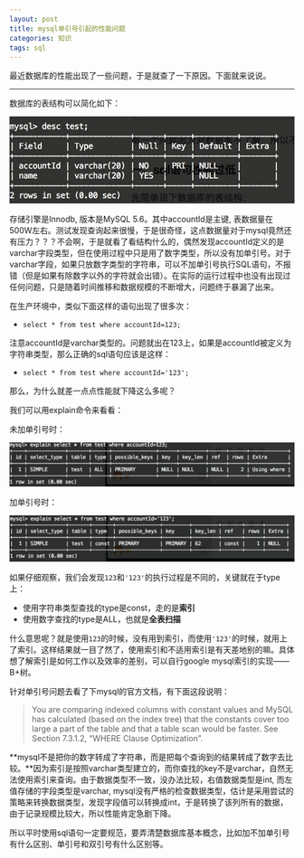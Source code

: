 ```yaml
---
layout: post
title: mysql单引号引起的性能问题
categories: 知识
tags: sql
---
```


最近数据库的性能出现了一些问题，于是就查了一下原因。下面就来说说。

---

数据库的表结构可以简化如下：

![img](../image/sql_struct.png)

存储引擎是Innodb, 版本是MySQL 5.6。其中accountId是主键, 表数据量在500W左右。测试发现查询起来很慢，于是很奇怪，这点数据量对于mysql竟然还有压力？？？不会啊，于是就看了看结构什么的，偶然发现accountId定义的是varchar字段类型，但在使用过程中只是用了数字类型，所以没有加单引号。对于varchar字段，如果只放数字类型的字符串，可以不加单引号执行SQL语句，不报错（但是如果有除数字以外的字符就会出错）。在实际的运行过程中也没有出现过任何问题，只是随着时间推移和数据规模的不断增大，问题终于暴漏了出来。

在生产环境中，类似下面这样的语句出现了很多次：

* `select * from test where accountId=123;` 

注意accountId是varchar类型的。问题就出在123上，如果是accountId被定义为字符串类型，那么正确的sql语句应该是这样：

* `select * from test where accountId='123';`

那么，为什么就差一点点性能就下降这么多呢？

我们可以用explain命令来看看：

未加单引号时：

![img](../image/sql_explain1.png)

加单引号时：

![img](../image/sql_explain2.png)

如果仔细观察，我们会发现`123`和`'123'`的执行过程是不同的，关键就在于type上：

* 使用字符串类型查找的type是const，走的是**索引**
* 使用数字查找的type是ALL，也就是**全表扫描**

什么意思呢？就是使用`123`的时候，没有用到索引，而使用`'123'`的时候，就用上了索引。这样结果就一目了然了，使用索引和不适用索引是有天差地别的嘛。具体想了解索引是如何工作以及效率的差别，可以自行google mysql索引的实现——B+树。

针对单引号问题去看了下mysql的官方文档，有下面这段说明：

> You are comparing indexed columns with constant values and MySQL has calculated (based on the index tree) that the constants cover too large a part of the table and that a table scan would be faster. See Section 7.3.1.2, “WHERE Clause Optimization”.

**mysql不是把你的数字转成了字符串，而是把每个查询到的结果转成了数字去比较。**因为索引是按照varchar类型建立的，而你查找的key不是varchar，自然无法使用索引来查询。由于数据类型不一致，没办法比较，右值数据类型是int, 而左值存储的字段类型是varchar, mysql没有严格的检查数据类型，估计是采用尝试的策略来转换数据类型，发现字段值可以转换成int，于是转换了该列所有的数据，由于记录规模比较大，所以性能肯定急剧下降。

所以平时使用sql语句一定要规范，要弄清楚数据库基本概念，比如加不加单引号有什么区别、单引号和双引号有什么区别等。
